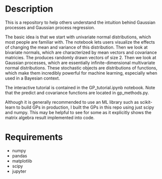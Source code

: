 # Description
This is a repository to help others understand the intuition behind Gaussian processes and Gaussian process regression. 

The basic idea is that we start with univariate normal distributions, which most people are familiar with. The notebook lets users visualize the effects of changing
the mean and variance of this distribution. Then we look at bivariate normals, which are characterized by mean vectors and covariance matricies.
The produces randomly drawn vectors of size 2. Then we look at Gaussian processes, which are essentially infinite-dimensional multivariate normal distributions.
These stochastic objects are distributions of functions, which make them incredibly powerful for machine learning, especially when used in a Bayesian context. 

The interactive tutorial is contained in the GP_tutorial.ipynb notebook. Note that the predict and covariance functions are located in gp_methods.py. 

Although it is generally recommended to use an ML library such as scikit-learn to build GPs in production, I built the GPs in this repo using just scipy and numpy. 
This may be helpful to see for some as it explicitly shows the matrix algebra result implemented into code. 


# Requirements
- numpy
- pandas
- matplotlib
- scipy
- jupyter
